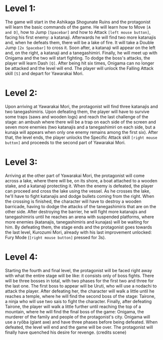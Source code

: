 # Level 1:
The game will start in the Ashikaga Shogunate Ruins and the protagonist will learn the basic commands of the game. He will learn how to Move `[A and D]`, how to Jump `[Spacebar]` and how to Attack `[left mouse button]`, facing his first enemy: a katanaji. Afterwards he will find two more katanajis and, when he defeats them, there will be a lake of fire. It will take a Double Jump `[2x Spacebar]` to cross it. Soon after, a katanaji will appear on the left and, on the right, a katanaji and a tanegashimiri. Finally, he will meet up with Onigama and the two will start fighting. To dodge the boss's attacks, the player will learn Dash `[Q]`. After being hit six times, Onigama can no longer be attacked and the level will end. The player will unlock the Falling Attack skill `[S]` and depart for Yawarakai Mori.

# Level 2:
Upon arriving at Yawarakai Mori, the protagonist will find three katanajis and two tanegashimiris. Upon defeating them, the player will have to survive some traps (saws and wooden logs) and reach the last challenge of the stage: an ambush where there will be a trap on each side of the screen and seven more enemies (two katanajis and a tanegashimiri on each side, but a kunaja will appears when only one enemy remains among the first six). After that, the level ends, the player unlocks the Specific Attack skill `[right mouse button]` and proceeds to the second part of Yawarakai Mori.

# Level 3:
Arriving at the other part of Yawarakai Mori, the protagonist will come across a lake, where there will be, on its shore, a boat attached to a wooden stake, and a katanaji protecting it. When the enemy is defeated, the player can proceed and cross the lake using the vessel. As he crosses the lake, he'll have to fight katanajis and dodge bullets coming from the right. When the crossing is finished, the character will have to destroy a wooden barricade, having to dodge the attacks of the tanegashimiris that are on the other side. After destroying the barrier, he will fight more katanajis and tanegashimiris until he reaches an arena with suspended platforms, where more enemies (katanajis, tanegashimiris and kunajas) will be waiting for him. By defeating them, the stage ends and the protagonist goes towards the last level, Kurozumi Mori, already with his last improvement unlocked: Fury Mode (`[right mouse button]` pressed for 3s).

# Level 4:
Starting the fourth and final level, the protagonist will be faced right away with what the entire stage will be like: it consists only of boss fights. There will be three bosses in total, with two phases for the first two and three for the last one. The first boss to appear will be Uruti, who will use a nodachi to attack the player. After defeating her, the character will walk a little until he reaches a temple, where he will find the second boss of the stage: Tairone, a ninja who will use two sais to fight the character. Finally, after defeating Tairone, the player will walk a little further until reaching the top of a mountain, where he will find the final boss of the game: Onigama, the murderer of the family and people of the protagonist's city. Onigama will use a ryōba (giant axe) and have three phases before being defeated. When defeated, the level will end and the game will be over. The protagonist will finally have quenched his desire for revenge. (credits scene)
